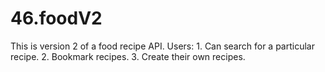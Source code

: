 # 46.foodV2

This is version 2 of a food recipe API.
Users:  1. Can search for a particular recipe.
        2. Bookmark recipes.
        3. Create their own recipes.

